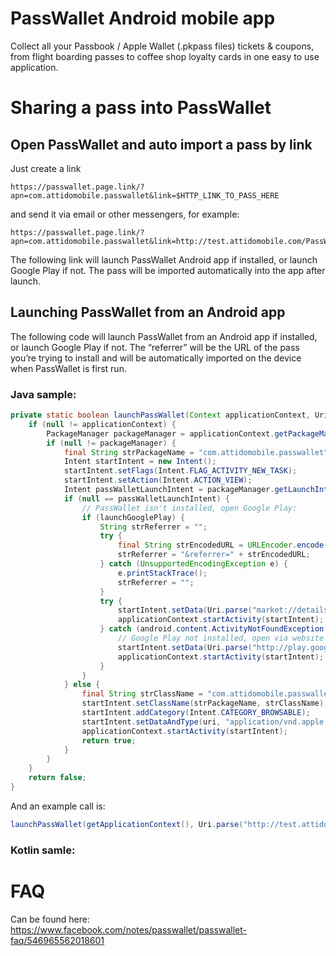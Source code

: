 # PassWallet Android mobile app
Collect all your Passbook / Apple Wallet (.pkpass files) tickets & coupons, from flight boarding passes to coffee shop loyalty cards in one easy to use application.

# Sharing a pass into PassWallet
## Open PassWallet and auto import a pass by link
Just create a link
```
https://passwallet.page.link/?apn=com.attidomobile.passwallet&link=$HTTP_LINK_TO_PASS_HERE
```
and send it via email or other messengers, for example:
```
https://passwallet.page.link/?apn=com.attidomobile.passwallet&link=http://test.attidomobile.com/PassWallet/Passes/AttidoMobile.pkpass
```
The following link will launch PassWallet Android app if installed, or launch Google Play if not.
The pass will be imported automatically into the app after launch.

## Launching PassWallet from an Android app
The following code will launch PassWallet from an Android app if installed, or launch Google Play if not.
The “referrer” will be the URL of the pass you’re trying to install and will be automatically imported on the device when PassWallet is first run.

### Java sample:
```java
private static boolean launchPassWallet(Context applicationContext, Uri uri, boolean launchGooglePlay) {
    if (null != applicationContext) {
        PackageManager packageManager = applicationContext.getPackageManager();
        if (null != packageManager) {
            final String strPackageName = "com.attidomobile.passwallet";
            Intent startIntent = new Intent();
            startIntent.setFlags(Intent.FLAG_ACTIVITY_NEW_TASK);
            startIntent.setAction(Intent.ACTION_VIEW);
            Intent passWalletLaunchIntent = packageManager.getLaunchIntentForPackage(strPackageName);
            if (null == passWalletLaunchIntent) {
                // PassWallet isn't installed, open Google Play:
                if (launchGooglePlay) {
                    String strReferrer = "";
                    try {
                        final String strEncodedURL = URLEncoder.encode(uri.toString(), "UTF-8");
                        strReferrer = "&referrer=" + strEncodedURL;
                    } catch (UnsupportedEncodingException e) {
                        e.printStackTrace();
                        strReferrer = "";
                    }
                    try {
                        startIntent.setData(Uri.parse("market://details?id=" + strPackageName + strReferrer));
                        applicationContext.startActivity(startIntent);
                    } catch (android.content.ActivityNotFoundException anfe) {
                        // Google Play not installed, open via website
                        startIntent.setData(Uri.parse("http://play.google.com/store/apps/details?id=" + strPackageName + strReferrer));
                        applicationContext.startActivity(startIntent);
                    }
                }
            } else {
                final String strClassName = "com.attidomobile.passwallet.activity.TicketDetailActivity";
                startIntent.setClassName(strPackageName, strClassName);
                startIntent.addCategory(Intent.CATEGORY_BROWSABLE);
                startIntent.setDataAndType(uri, "application/vnd.apple.pkpass");
                applicationContext.startActivity(startIntent);
                return true;
            }
        }
    }
    return false;
}
```
And an example call is:
```java
launchPassWallet(getApplicationContext(), Uri.parse("http://test.attidomobile.com/PassWallet/Passes/AttidoMobile.pkpass"), true);
```
### Kotlin samle:

# FAQ
Can be found here: https://www.facebook.com/notes/passwallet/passwallet-faq/546965562018601
